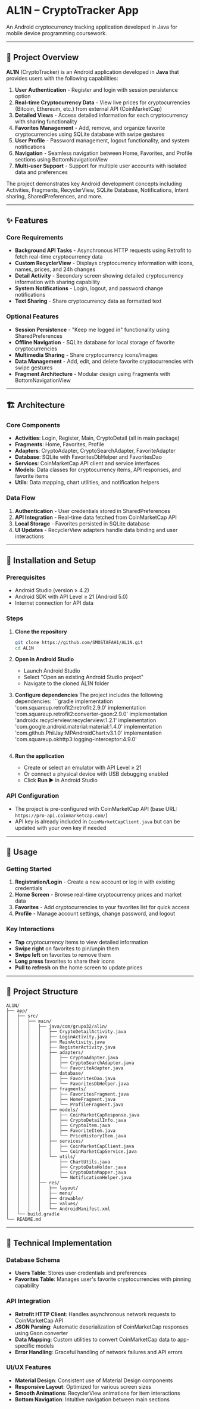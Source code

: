 # AL1N – CryptoTracker App

An Android cryptocurrency tracking application developed in Java for mobile device programming coursework.

---

## 📖 Project Overview

**AL1N** (CryptoTracker) is an Android application developed in **Java** that provides users with the following capabilities:

1. **User Authentication** - Register and login with session persistence option
2. **Real-time Cryptocurrency Data** - View live prices for cryptocurrencies (Bitcoin, Ethereum, etc.) from external API (CoinMarketCap)
3. **Detailed Views** - Access detailed information for each cryptocurrency with sharing functionality
4. **Favorites Management** - Add, remove, and organize favorite cryptocurrencies using SQLite database with swipe gestures
5. **User Profile** - Password management, logout functionality, and system notifications
6. **Navigation** - Seamless navigation between Home, Favorites, and Profile sections using BottomNavigationView
7. **Multi-user Support** - Support for multiple user accounts with isolated data and preferences

The project demonstrates key Android development concepts including Activities, Fragments, RecyclerView, SQLite Database, Notifications, Intent sharing, SharedPreferences, and more.

---

## ✨ Features

### Core Requirements
- **Background API Tasks** - Asynchronous HTTP requests using Retrofit to fetch real-time cryptocurrency data
- **Custom RecyclerView** - Displays cryptocurrency information with icons, names, prices, and 24h changes
- **Detail Activity** - Secondary screen showing detailed cryptocurrency information with sharing capability
- **System Notifications** - Login, logout, and password change notifications
- **Text Sharing** - Share cryptocurrency data as formatted text

### Optional Features
- **Session Persistence** - "Keep me logged in" functionality using SharedPreferences
- **Offline Navigation** - SQLite database for local storage of favorite cryptocurrencies
- **Multimedia Sharing** - Share cryptocurrency icons/images
- **Data Management** - Add, edit, and delete favorite cryptocurrencies with swipe gestures
- **Fragment Architecture** - Modular design using Fragments with BottomNavigationView

---

## 🏗️ Architecture

### Core Components
- **Activities**: Login, Register, Main, CryptoDetail (all in main package)
- **Fragments**: Home, Favorites, Profile
- **Adapters**: CryptoAdapter, CryptoSearchAdapter, FavoriteAdapter
- **Database**: SQLite with FavoritesDbHelper and FavoritesDao
- **Services**: CoinMarketCap API client and service interfaces
- **Models**: Data classes for cryptocurrency items, API responses, and favorite items
- **Utils**: Data mapping, chart utilities, and notification helpers

### Data Flow
1. **Authentication** - User credentials stored in SharedPreferences
2. **API Integration** - Real-time data fetched from CoinMarketCap API
3. **Local Storage** - Favorites persisted in SQLite database
4. **UI Updates** - RecyclerView adapters handle data binding and user interactions

---

## 🚀 Installation and Setup

### Prerequisites
- Android Studio (version ≥ 4.2)
- Android SDK with API Level ≥ 21 (Android 5.0)
- Internet connection for API data

### Steps
1. **Clone the repository**
   ```bash
   git clone https://github.com/SMOSTAFAH1/AL1N.git
   cd AL1N
   ```

2. **Open in Android Studio**
   - Launch Android Studio
   - Select "Open an existing Android Studio project"
   - Navigate to the cloned AL1N folder

3. **Configure dependencies**
   The project includes the following dependencies:   ```gradle
   implementation 'com.squareup.retrofit2:retrofit:2.9.0'
   implementation 'com.squareup.retrofit2:converter-gson:2.9.0'
   implementation 'androidx.recyclerview:recyclerview:1.2.1'
   implementation 'com.google.android.material:material:1.4.0'
   implementation 'com.github.PhilJay:MPAndroidChart:v3.1.0'
   implementation 'com.squareup.okhttp3:logging-interceptor:4.9.0'
   ```

4. **Run the application**
   - Create or select an emulator with API Level ≥ 21
   - Or connect a physical device with USB debugging enabled
   - Click **Run ▶** in Android Studio

### API Configuration
- The project is pre-configured with CoinMarketCap API (base URL: `https://pro-api.coinmarketcap.com/`)
- API key is already included in `CoinMarketCapClient.java` but can be updated with your own key if needed

---

## 📱 Usage

### Getting Started
1. **Registration/Login** - Create a new account or log in with existing credentials
2. **Home Screen** - Browse real-time cryptocurrency prices and market data
3. **Favorites** - Add cryptocurrencies to your favorites list for quick access
4. **Profile** - Manage account settings, change password, and logout

### Key Interactions
- **Tap** cryptocurrency items to view detailed information
- **Swipe right** on favorites to pin/unpin them
- **Swipe left** on favorites to remove them
- **Long press** favorites to share their icons
- **Pull to refresh** on the home screen to update prices

---

## 📂 Project Structure

```
AL1N/
├── app/
│   ├── src/
│   │   ├── main/
│   │   │   ├── java/com/grupo32/al1n/
│   │   │   │   ├── CryptoDetailActivity.java
│   │   │   │   ├── LoginActivity.java
│   │   │   │   ├── MainActivity.java
│   │   │   │   ├── RegisterActivity.java
│   │   │   │   ├── adapters/
│   │   │   │   │   ├── CryptoAdapter.java
│   │   │   │   │   ├── CryptoSearchAdapter.java
│   │   │   │   │   └── FavoriteAdapter.java
│   │   │   │   ├── database/
│   │   │   │   │   ├── FavoritesDao.java
│   │   │   │   │   └── FavoritesDbHelper.java
│   │   │   │   ├── fragments/
│   │   │   │   │   ├── FavoritesFragment.java
│   │   │   │   │   ├── HomeFragment.java
│   │   │   │   │   └── ProfileFragment.java
│   │   │   │   ├── models/
│   │   │   │   │   ├── CoinMarketCapResponse.java
│   │   │   │   │   ├── CryptoDetailInfo.java
│   │   │   │   │   ├── CryptoItem.java
│   │   │   │   │   ├── FavoriteItem.java
│   │   │   │   │   └── PriceHistoryItem.java
│   │   │   │   ├── services/
│   │   │   │   │   ├── CoinMarketCapClient.java
│   │   │   │   │   └── CoinMarketCapService.java
│   │   │   │   └── utils/
│   │   │   │       ├── ChartUtils.java
│   │   │   │       ├── CryptoDataHolder.java
│   │   │   │       ├── CryptoDataMapper.java
│   │   │   │       └── NotificationHelper.java
│   │   │   ├── res/
│   │   │   │   ├── layout/
│   │   │   │   ├── menu/
│   │   │   │   ├── drawable/
│   │   │   │   ├── values/
│   │   │   │   └── AndroidManifest.xml
│   └── build.gradle
└── README.md
```

---

## 🔧 Technical Implementation

### Database Schema
- **Users Table**: Stores user credentials and preferences
- **Favorites Table**: Manages user's favorite cryptocurrencies with pinning capability

### API Integration
- **Retrofit HTTP Client**: Handles asynchronous network requests to CoinMarketCap API
- **JSON Parsing**: Automatic deserialization of CoinMarketCap responses using Gson converter
- **Data Mapping**: Custom utilities to convert CoinMarketCap data to app-specific models
- **Error Handling**: Graceful handling of network failures and API errors

### UI/UX Features
- **Material Design**: Consistent use of Material Design components
- **Responsive Layout**: Optimized for various screen sizes
- **Smooth Animations**: RecyclerView animations for item interactions
- **Bottom Navigation**: Intuitive navigation between main sections